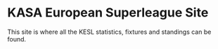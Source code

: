 # KASA European Superleague Site
This site is where all the KESL statistics, fixtures and standings can be found.
